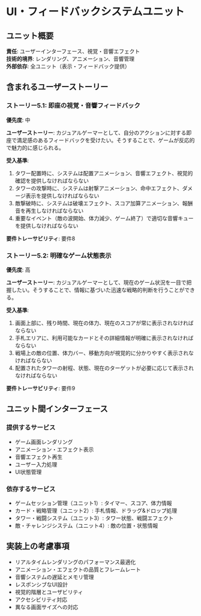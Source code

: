 # UI・フィードバックシステムユニット

## ユニット概要

**責任**: ユーザーインターフェース、視覚・音響エフェクト  
**技術的境界**: レンダリング、アニメーション、音響管理  
**外部依存**: 全ユニット（表示・フィードバック提供）

## 含まれるユーザーストーリー

### ストーリー5.1: 即座の視覚・音響フィードバック
**優先度**: 中

**ユーザーストーリー**: カジュアルゲーマーとして、自分のアクションに対する即座で満足感のあるフィードバックを受けたい。そうすることで、ゲームが反応的で魅力的に感じられる。

**受入基準**:
1. タワー配置時に、システムは配置アニメーション、音響エフェクト、視覚的確認を提供しなければならない
2. タワーの攻撃時に、システムは射撃アニメーション、命中エフェクト、ダメージ表示を提供しなければならない
3. 敵撃破時に、システムは破壊エフェクト、スコア加算アニメーション、報酬音を再生しなければならない
4. 重要なイベント（敵の波開始、体力減少、ゲーム終了）で適切な音響キューを提供しなければならない

**要件トレーサビリティ**: 要件8

### ストーリー5.2: 明確なゲーム状態表示
**優先度**: 高

**ユーザーストーリー**: カジュアルゲーマーとして、現在のゲーム状況を一目で把握したい。そうすることで、情報に基づいた迅速な戦略的判断を行うことができる。

**受入基準**:
1. 画面上部に、残り時間、現在の体力、現在のスコアが常に表示されなければならない
2. 手札エリアに、利用可能なカードとその詳細情報が明確に表示されなければならない
3. 戦場上の敵の位置、体力バー、移動方向が視覚的に分かりやすく表示されなければならない
4. 配置されたタワーの射程、状態、現在のターゲットが必要に応じて表示されなければならない

**要件トレーサビリティ**: 要件9

## ユニット間インターフェース

### 提供するサービス
- ゲーム画面レンダリング
- アニメーション・エフェクト表示
- 音響エフェクト再生
- ユーザー入力処理
- UI状態管理

### 依存するサービス
- ゲームセッション管理（ユニット1）: タイマー、スコア、体力情報
- カード・戦略管理（ユニット2）: 手札情報、ドラッグ&ドロップ処理
- タワー・戦闘システム（ユニット3）: タワー状態、戦闘エフェクト
- 敵・チャレンジシステム（ユニット4）: 敵の位置・状態情報

## 実装上の考慮事項

- リアルタイムレンダリングのパフォーマンス最適化
- アニメーション・エフェクトの品質とフレームレート
- 音響システムの遅延とメモリ管理
- レスポンシブなUI設計
- 視覚的階層とユーザビリティ
- アクセシビリティ対応
- 異なる画面サイズへの対応